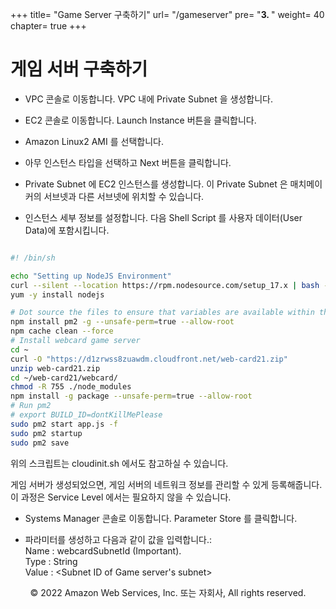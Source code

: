 +++
title= "Game Server 구축하기"
url= "/gameserver"
pre= "<b>3. </b>"
weight= 40
chapter= true
+++

# 게임 서버 구축하기

- VPC 콘솔로 이동합니다. VPC 내에 Private Subnet 을 생성합니다.

- EC2 콘솔로 이동합니다. Launch Instance 버튼을 클릭합니다.

- Amazon Linux2 AMI 를 선택합니다.

- 아무 인스턴스 타입을 선택하고 Next 버튼을 클릭합니다.

- Private Subnet 에 EC2 인스턴스를 생성합니다. 이 Private Subnet 은 매치메이커의 서브넷과 다른 서브넷에 위치할 수 있습니다.

- 인스턴스 세부 정보를 설정합니다. 다음 Shell Script 를 사용자 데이터(User Data)에 포함시킵니다.

```sh

#! /bin/sh

echo "Setting up NodeJS Environment"
curl --silent --location https://rpm.nodesource.com/setup_17.x | bash -
yum -y install nodejs

# Dot source the files to ensure that variables are available within the current shell
npm install pm2 -g --unsafe-perm=true --allow-root
npm cache clean --force
# Install webcard game server
cd ~
curl -O "https://d1zrwss8zuawdm.cloudfront.net/web-card21.zip"
unzip web-card21.zip
cd ~/web-card21/webcard/
chmod -R 755 ./node_modules
npm install -g package --unsafe-perm=true --allow-root
# Run pm2
# export BUILD_ID=dontKillMePlease
sudo pm2 start app.js -f
sudo pm2 startup
sudo pm2 save

```

위의 스크립트는 cloudinit.sh 에서도 참고하실 수 있습니다.

게임 서버가 생성되었으면, 게임 서버의 네트워크 정보를 관리할 수 있게 등록해줍니다. 이 과정은 Service Level 에서는 필요하지 않을 수 있습니다.

- Systems Manager 콘솔로 이동합니다. Parameter Store 를 클릭합니다.

- 파라미터를 생성하고 다음과 같이 값을 입력합니다.:      
Name : webcardSubnetId (Important).      
Type : String     
Value : <Subnet ID of Game server's subnet>       

<p align="center">
© 2022 Amazon Web Services, Inc. 또는 자회사, All rights reserved.
</p>
